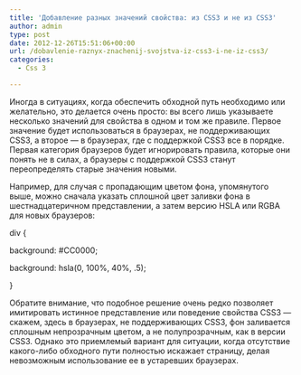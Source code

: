 ```yaml
---
title: 'Добавление разных значений свойства: из CSS3 и не из CSS3'
author: admin
type: post
date: 2012-12-26T15:51:06+00:00
url: /dobavlenie-raznyx-znachenij-svojstva-iz-css3-i-ne-iz-css3/
categories:
  - Css 3

---
```

Иногда в ситуациях, когда обеспечить обходной путь необходимо или желательно, это делается очень просто: вы всего лишь указываете несколько значений для свойства в одном и том же правиле. Первое значение будет использоваться в браузерах, не поддерживающих CSS3, а второе — в браузерах, где с поддержкой CSS3 все в порядке. Первая категория браузеров будет игнорировать правила, которые они понять не в силах, а браузеры с поддержкой CSS3 станут переопределять старые значения новыми.

Например, для случая с пропадающим цветом фона, упомянутого выше, можно сначала указать сплошной цвет заливки фона в шестнадцатеричном представлении, а затем версию HSLA или RGBA для новых браузеров:

div {

background: #CC0000;

background: hsla(0, 100%, 40%, .5);

}

Обратите внимание, что подобное решение очень редко позволяет имитировать истинное представление или поведение свойства CSS3 — скажем, здесь в браузерах, не поддерживающих CSS3, фон заливается сплошным непрозрачным цветом, а не полупрозрачным, как в версии CSS3. Однако это приемлемый вариант для ситуации, когда отсутствие какого-либо обходного пути полностью искажает страницу, делая невозможным использование ее в устаревших браузерах.